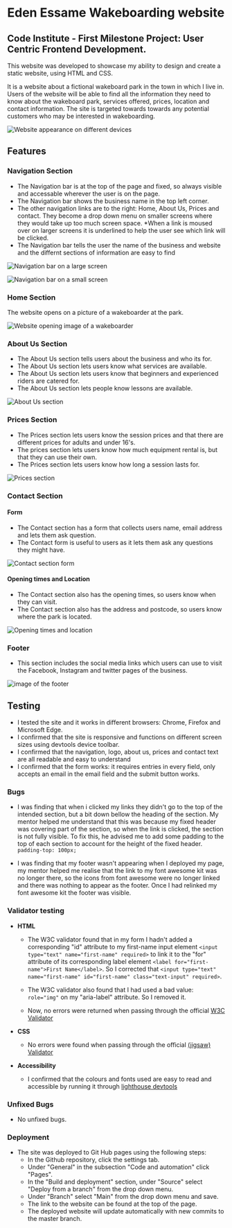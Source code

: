 # Eden Essame Wakeboarding website

## Code Institute - First Milestone Project: User Centric Frontend Development.

This website was developed to showcase my ability to design and create a static website, using HTML and CSS.

It is a website about a fictional wakeboard park in the town in which I live in. Users of the website will be able to find all the information they need to know about the wakeboard park, services offered, prices, location and contact information. The site is targeted towards towards any potential customers who may be interested in wakeboarding.

![Website appearance on different devices](./readme-assets/wakeboard-website-screensizes.png)

## Features

### Navigation Section

* The Navigation bar is at the top of the page and fixed, so always visible and accessable wherever the user is on the page.
* The Navigation bar shows the business name in the top left corner.
* The other navigation links are to the right: Home, About Us, Prices and contact. They become a drop down menu on smaller screens where they would take up too much screen space.
*When a link is moused over on larger screens it is underlined to help the user see which link will be clicked.
* The Navigation bar tells the user the name of the business and website and the differnt sections of information are easy to find

![Navigation bar on a large screen](./readme-assets/Navigation-bar.png)

![Navigation bar on a small screen](./readme-assets/Navigation-bar-mobile.png)

### Home Section

The website opens on a picture of a wakeboarder at the park.

![Website opening image of a wakeboarder](./readme-assets/Wakeboarder-image-readme.png)

### About Us Section

* The About Us section tells users about the business and who its for.
* The About Us section lets users know what services are available.
* The About Us section lets users know that beginners and experienced riders are catered for.
* The About Us section lets people know lessons are available.

![About Us section](./readme-assets/About-us.png)

### Prices Section

* The Prices section lets users know the session prices and that there are different prices for adults and under 16's.
* The prices section lets users know how much equipment rental is, but that they can use their own.
* The Prices section lets users know how long a session lasts for.

![Prices section](./readme-assets/Prices.png)

### Contact Section 

#### Form

* The Contact section has a form that collects users name, email address and lets them ask question.
* The Contact form is useful to users as it lets them ask any questions they might have.

![Contact section form](./readme-assets/Contact-form.png)

#### Opening times and Location

* The Contact section also has the opening times, so users know when they can visit.
* The Contact section also has the address and postcode, so users know where the park is located.

![Opening times and location](./readme-assets/Opening-times-and-location.png)

### Footer

* This section includes the social media links which users can use to visit the Facebook, Instagram and twitter pages of the business.

![image of the footer](./readme-assets/Footer.png) 

## Testing

* I tested the site and it works in different browsers: Chrome, Firefox and Microsoft Edge.
* I confirmed that the site is responsive and functions on different screen sizes using devtools device toolbar.
* I confirmed that the navigation, logo, about us, prices and contact text are all readable and easy to understand
* I confirmed that the form works: it requires entries in every field, only accepts an email in the email field and the submit button works.

### Bugs

* I was finding that when i clicked my links they didn't go to the top of the intended section, but a bit down bellow the heading of the section. My mentor helped me understand that this was because my fixed header was covering part of the section, so when the link is clicked, the section is not fully visible. To fix this, he advised me to add some padding to the top of each section to account for the height of the fixed header. `padding-top: 100px;`

* I was finding that my footer wasn't appearing when I deployed my page, my mentor helped me realise that the link to my font awesome kit was no longer there, so the icons from font awesome were no longer linked and there was nothing to appear as the footer. Once I had relinked my font awesome kit the footer was visible. 

### Validator testing

* **HTML** 
  * The W3C validator found that in my form I hadn't added a corresponding "id" attribute to my first-name input element `<input type="text" name="first-name" required>` to link it to the "for" attribute of its corresponding label element `<label for="first-name">First Name</label>`. So I corrected that `<input type="text" name="first-name" id="first-name" class="text-input" required>`. 

  * The W3C validator also found that I had used a bad value: `role="img"` on my "aria-label" attribute. So I removed it.

  * Now, no errors were returned when passing through the official [W3C Validator](./readme-assets/HTML-validator.png)

* **CSS**
  * No errors were found when passing through the official [(jigsaw) Validator](./readme-assets/CSS-validator.png)

* **Accessibility**   
  * I confirmed that the colours and fonts used are easy to read and accessible by running it through [lighthouse devtools](./readme-assets/Lighthouse.png)

### Unfixed Bugs

* No unfixed bugs.

### Deployment

* The site was deployed to Git Hub pages using the following steps:
  * In the Github repository, click the settings tab.
  * Under "General" in the subsection "Code and automation" click "Pages".
  * In the "Build and deployment" section, under "Source" select "Deploy from a branch" from the drop down menu. 
  * Under "Branch" select "Main" from the drop down menu and save.
  * The link to the website can be found at the top of the page.
  * The deployed website will update automatically with new commits to the master branch. 





